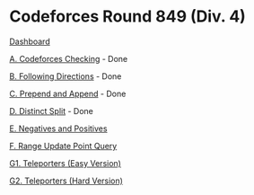 # Codeforces Round 849 (Div. 4)

[Dashboard](https://codeforces.com/contest/1791)

[A. Codeforces Checking](https://codeforces.com/contest/1791/problem/A) - Done

[B. Following Directions](https://codeforces.com/contest/1791/problem/B) - Done

[C. Prepend and Append](https://codeforces.com/contest/1791/problem/C) - Done

[D. Distinct Split](https://codeforces.com/contest/1791/problem/D) - Done

[E. Negatives and Positives](https://codeforces.com/contest/1791/problem/E)

[F. Range Update Point Query](https://codeforces.com/contest/1791/problem/F)

[G1. Teleporters (Easy Version)](https://codeforces.com/contest/1791/problem/G1)

[G2. Teleporters (Hard Version)](https://codeforces.com/contest/1791/problem/G2)
